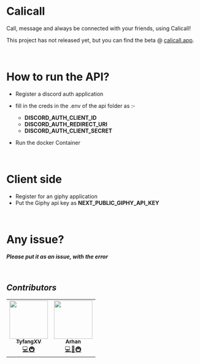# Calicall
Call, message and always be connected with your friends, using Calicall!

This project has not released yet, but you can find the beta @ [calicall.app](https://calicallapp).

<br>


# How to run the API?

* Register a discord auth application

* fill in the creds in the .env of the api folder as :-
  <b>

  * DISCORD_AUTH_CLIENT_ID
  * DISCORD_AUTH_REDIRECT_URI
  * DISCORD_AUTH_CLIENT_SECRET

  </b>

* Run the docker Container

<br>

# Client side
* Register for an giphy application
* Put the Giphy api key as <b>NEXT_PUBLIC_GIPHY_API_KEY<b>

<br>

# Any issue?
<i><b>Please put it as an issue, with the error<b><i>

<br>

## Contributors

<table>
  <tr>
    <td align="center"><a href="https://github.com/TyfangXV"><img src="https://avatars.githubusercontent.com/u/68788849?v=4" width="100px;" alt=""/><br /><sub><b>TyfangXV</b></sub></a><br /><a href="https://github.com/Tyfangxv/calicall/commits?author=tyfangxv" title="Code">💻<a href="#infra-tyfangxv" title="Infrastructure (Hosting, Build-Tools, etc)">🚇</a><td align="center"><a href="https://github.com/ArhanCodes"><img src="https://avatars.githubusercontent.com/u/106308047?v=4" width="100px;" alt=""/><br /><sub><b>Arhan</b></sub></a><br /><a href="https://github.com/Tyfangxv/calicall/commits?author=arhancodes" title="Code">💻</a></a><a href="#" title="Documentation">📖</a><a href="#infra-arhancodes" title="Infrastructure (Hosting, Build-Tools, etc)">🚇</a> 
   </tr>
</table>

<!-- markdownlint-restore -->
<!-- prettier-ignore-end -->

<!-- ALL-CONTRIBUTORS-LIST:END -->
